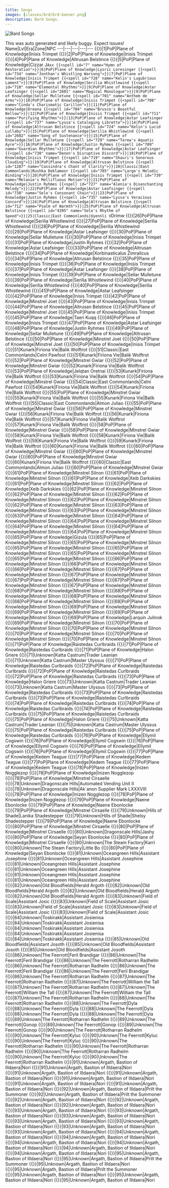 ```yaml
---
title: Songs
images: [classes/brd/brd-banner.png]
description: Bard Songs.
---
```

![Bard Songs](brd-banner.png)

This was auto generated and likely buggy. Expect issues!
Name|Lvl|Era|Zone|NPC
---|---|---|---|---
{{<spell id="700" name="Chant of Battle">}}|1|PoP|Plane of Knowledge|Inisis Trimpet
{{<spell id="703" name="Chords of Dissonance">}}|2|PoP|Plane of Knowledge|Inisis Trimpet
{{<spell id="720" name="Lyssa's Locating Lyric">}}|4|PoP|Plane of Knowledge|Altrusan Belstince
{{<spell id="717" name="Selo's Accelerando">}}|5|PoP|Plane of Knowledge|Cizzar J`Axx
{{<spell id="7" name="Hymn of Restoration">}}|6|PoP|Plane of Knowledge|Lysric Loresinger
{{<spell id="734" name="Jonthan's Whistling Warsong">}}|7|PoP|Plane of Knowledge|Inisis Trimpet
{{<spell id="728" name="Kelin's Lugubrious Lament">}}|8|PoP|Plane of Knowledge|Serilia Whistlewind
{{<spell id="710" name="Elemental Rhythms">}}|9|PoP|Plane of Knowledge|Astar Leafsinger
{{<spell id="2601" name="Magical Monologue">}}|9|PoP|Plane of Knowledge|Sellar Mulletune
{{<spell id="701" name="Anthem de Arms">}}|10|PoP|Plane of Knowledge|Inisis Trimpet
{{<spell id="708" name="Cinda's Charismatic Carillon">}}|11|PoP|Plane of Knowledge|Dreana
{{<spell id="704" name="Brusco's Boastful Bellow">}}|12|PoP|Plane of Knowledge|Inisis Trimpet
{{<spell id="711" name="Purifying Rhythms">}}|13|PoP|Plane of Knowledge|Astar Leafsinger
{{<spell id="737" name="Lyssa's Cataloging Libretto">}}|14|PoP|Plane of Knowledge|Altrusan Belstince
{{<spell id="724" name="Kelin's Lucid Lullaby">}}|15|PoP|Plane of Knowledge|Serilia Whistlewind
{{<spell id="2602" name="Song of Sustenance">}}|15|PoP|Plane of Knowledge|Sellar Mulletune
{{<spell id="729" name="Tarew's Aquatic Ayre">}}|16|PoP|Plane of Knowledge|Justin Ryhmes
{{<spell id="709" name="Guardian Rhythms">}}|17|PoP|Plane of Knowledge|Astar Leafsinger
{{<spell id="730" name="Denon's Disruptive Discord">}}|18|PoP|Plane of Knowledge|Inisis Trimpet
{{<spell id="719" name="Shauri's Sonorous Clouding">}}|19|PoP|Plane of Knowledge|Altrusan Belstince
{{<spell id="1287" name="Cassindra's Chant of Clarity">}}|20|Classic|East Commonlands|Rushka Deklamoor
{{<spell id="705" name="Largo's Melodic Binding">}}|20|PoP|Plane of Knowledge|Inisis Trimpet
{{<spell id="739" name="Melanie's Mellifluous Motion">}}|21|PoP|Plane of Knowledge|Justin Ryhmes
{{<spell id="727" name="Alenia's Disenchanting Melody">}}|22|PoP|Plane of Knowledge|Astar Leafsinger
{{<spell id="738" name="Selo's Consonant Chain">}}|23|PoP|Plane of Knowledge|Justin Ryhmes
{{<spell id="735" name="Lyssa's Veracious Concord">}}|24|PoP|Plane of Knowledge|Altrusan Belstince
{{<spell id="712" name="Psalm of Warmth">}}|25|PoP|Plane of Knowledge|Altrusan Belstince
{{<spell id="4395" name="Selo's Rhythm of Speed">}}|25|Classic|East Commonlands|Uyennli V`Drimw
{{<spell id="706" name="Angstlich's Appalling Screech">}}|26|PoP|Plane of Knowledge|Serilia Whistlewind
{{<spell id="725" name="Solon's Song of the Sirens">}}|27|PoP|Plane of Knowledge|Serilia Whistlewind
{{<spell id="741" name="Crission's Pixie Strike">}}|28|PoP|Plane of Knowledge|Serilia Whistlewind
{{<spell id="715" name="Psalm of Vitality">}}|29|PoP|Plane of Knowledge|Astar Leafsinger
{{<spell id="2603" name="Amplification">}}|30|PoP|Plane of Knowledge|Sellar Mulletune
{{<spell id="707" name="Fufil's Curtailing Chant">}}|30|PoP|Plane of Knowledge|Inisis Trimpet
{{<spell id="718" name="Agilmente's Aria of Eagles">}}|31|PoP|Plane of Knowledge|Justin Ryhmes
{{<spell id="723" name="Cassindra's Chorus of Clarity">}}|32|PoP|Plane of Knowledge|Astar Leafsinger
{{<spell id="713" name="Psalm of Cooling">}}|33|PoP|Plane of Knowledge|Altrusan Belstince
{{<spell id="1448" name="Cantata of Soothing">}}|34|PoP|Plane of Knowledge|Xorbinasticalus Zimralicus
{{<spell id="721" name="Lyssa's Solidarity of Vision">}}|34|PoP|Plane of Knowledge|Altrusan Belstince
{{<spell id="736" name="Denon's Dissension">}}|35|PoP|Plane of Knowledge|Inisis Trimpet
{{<spell id="740" name="Vilia's Verses of Celerity">}}|36|PoP|Plane of Knowledge|Inisis Trimpet
{{<spell id="716" name="Psalm of Purity">}}|37|PoP|Plane of Knowledge|Astar Leafsinger
{{<spell id="743" name="Tuyen's Chant of Flame">}}|38|PoP|Plane of Knowledge|Inisis Trimpet
{{<spell id="2604" name="Katta's Song of Sword Dancing">}}|39|PoP|Plane of Knowledge|Sellar Mulletune
{{<spell id="750" name="Solon's Bewitching Bravura">}}|39|PoP|Plane of Knowledge|Serilia Whistlewind
{{<spell id="868" name="Sionachie's Dreams">}}|40|PoP|Plane of Knowledge|Serilia Whistlewind
{{<spell id="726" name="Syvelian's Anti-Magic Aria">}}|40|PoP|Plane of Knowledge|Serilia Whistlewind
{{<spell id="714" name="Psalm of Mystic Shielding">}}|41|PoP|Plane of Knowledge|Astar Leafsinger
{{<spell id="702" name="McVaxius' Berserker Crescendo">}}|42|PoP|Plane of Knowledge|Inisis Trimpet
{{<spell id="3567" name="Tuyen's Chant of Disease">}}|42|PoP|Plane of Knowledge|Minstrel Joet
{{<spell id="742" name="Denon's Desperate Dirge">}}|43|PoP|Plane of Knowledge|Inisis Trimpet
{{<spell id="745" name="Cassindra's Elegy">}}|44|PoP|Plane of Knowledge|Altrusan Belstince
{{<spell id="3682" name="Aria of Asceticism">}}|45|PoP|Plane of Knowledge|Minstrel Joet
{{<spell id="749" name="Jonthan's Provocation">}}|45|PoP|Plane of Knowledge|Inisis Trimpet
{{<spell id="4083" name="Rizlona's Embers">}}|45|PoP|Plane of Knowledge|Taeri Kuqq
{{<spell id="744" name="Tuyen's Chant of Frost">}}|46|PoP|Plane of Knowledge|Inisis Trimpet
{{<spell id="748" name="Niv's Melody of Preservation">}}|47|PoP|Plane of Knowledge|Astar Leafsinger
{{<spell id="746" name="Selo's Chords of Cessation">}}|48|PoP|Plane of Knowledge|Justin Ryhmes
{{<spell id="2605" name="Selo's Accelerating Chorus">}}|49|PoP|Plane of Knowledge|Sellar Mulletune
{{<spell id="1450" name="Shield of Songs">}}|49|PoP|Plane of Knowledge|Altrusan Belstince
{{<spell id="1449" name="Melody of Ervaj">}}|50|PoP|Plane of Knowledge|Minstrel Joet
{{<spell id="3566" name="Tuyen's Chant of Poison">}}|50|PoP|Plane of Knowledge|Minstrel Joet
{{<spell id="747" name="Verses of Victory">}}|50|PoP|Plane of Knowledge|Inisis Trimpet
{{<spell id="1751" name="Largo's Assonant Binding">}}|51|Kunark|Firiona Vie|Balik Wolftrot
{{<spell id="4585" name="Resistant Discipline">}}|51|Classic|East Commonlands|Celni Pawfoot
{{<spell id="1750" name="Selo's Song of Travel">}}|51|Kunark|Firiona Vie|Balik Wolftrot
{{<spell id="3681" name="Aria of Innocence">}}|52|PoP|Plane of Knowledge|Minstrel Gwiar
{{<spell id="2606" name="Battlecry of the Vah Shir">}}|52|PoP|Plane of Knowledge|Minstrel Gwiar
{{<spell id="1752" name="Nillipus' March of the Wee">}}|52|Kunark|Firiona Vie|Balik Wolftrot
{{<spell id="4084" name="Rizlona's Fire">}}|53|PoP|Plane of Knowledge|Jelqtan Oretnai
{{<spell id="1754" name="Song of Dawn">}}|53|Kunark|Firiona Vie|Balik Wolftrot
{{<spell id="1753" name="Song of Twilight">}}|53|Kunark|Firiona Vie|Balik Wolftrot
{{<spell id="2607" name="Elemental Chorus">}}|54|PoP|Plane of Knowledge|Minstrel Gwiar
{{<spell id="4587" name="Fearless Discipline">}}|54|Classic|East Commonlands|Celni Pawfoot
{{<spell id="1758" name="Selo's Assonant Strain">}}|54|Kunark|Firiona Vie|Balik Wolftrot
{{<spell id="1757" name="Vilia's Chorus of Celerity">}}|54|Kunark|Firiona Vie|Balik Wolftrot
{{<spell id="8926" name="Aura of Insight">}}|55|PoP|Plane of Knowledge|Minstrel Gwiar
{{<spell id="1747" name="Brusco's Bombastic Bellow">}}|55|Kunark|Firiona Vie|Balik Wolftrot
{{<spell id="1759" name="Cantata of Replenishment">}}|55|Kunark|Firiona Vie|Balik Wolftrot
{{<spell id="4516" name="Deftdance Discipline">}}|55|Classic|East Commonlands|Almon Juliao
{{<spell id="1451" name="Occlusion of Sound">}}|55|PoP|Plane of Knowledge|Minstrel Gwiar
{{<spell id="2608" name="Purifying Chorus">}}|56|PoP|Plane of Knowledge|Minstrel Gwiar
{{<spell id="1755" name="Song of Highsun">}}|56|Kunark|Firiona Vie|Balik Wolftrot
{{<spell id="1756" name="Song of Midnight">}}|56|Kunark|Firiona Vie|Balik Wolftrot
{{<spell id="1761" name="Cassindra's Insipid Ditty">}}|57|Kunark|Firiona Vie|Balik Wolftrot
{{<spell id="1760" name="McVaxius' Rousing Rondo">}}|57|Kunark|Firiona Vie|Balik Wolftrot
{{<spell id="2609" name="Chorus of Replenishment">}}|58|PoP|Plane of Knowledge|Minstrel Gwiar
{{<spell id="1100" name="Dreams of Ayonae">}}|58|PoP|Plane of Knowledge|Minstrel Gwiar
{{<spell id="1762" name="Jonthan's Inspiration">}}|58|Kunark|Firiona Vie|Balik Wolftrot
{{<spell id="1763" name="Niv's Harmonic">}}|58|Kunark|Firiona Vie|Balik Wolftrot
{{<spell id="1764" name="Denon's Bereavement">}}|59|Kunark|Firiona Vie|Balik Wolftrot
{{<spell id="1765" name="Solon's Charismatic Concord">}}|59|Kunark|Firiona Vie|Balik Wolftrot
{{<spell id="1748" name="Angstlich's Assonance">}}|60|Kunark|Firiona Vie|Balik Wolftrot
{{<spell id="1452" name="Composition of Ervaj">}}|60|PoP|Plane of Knowledge|Minstrel Gwiar
{{<spell id="2936" name="Ervaj's Lost Composition">}}|60|PoP|Plane of Knowledge|Minstrel Gwiar
{{<spell id="4210" name="Fufil's Diminishing Dirge">}}|60|PoP|Plane of Knowledge|Minstrel Gwiar
{{<spell id="1749" name="Kazumi's Note of Preservation">}}|60|Kunark|Firiona Vie|Balik Wolftrot
{{<spell id="4586" name="Puretone Discipline">}}|60|Classic|East Commonlands|Almon Juliao
{{<spell id="2610" name="Warsong of the Vah Shir">}}|60|PoP|Plane of Knowledge|Minstrel Gwiar
{{<spell id="3366" name="Saryrn's Scream of Pain">}}|61|PoP|Plane of Knowledge|Minstrel Silnon
{{<spell id="3361" name="Silent Song of Quellious">}}|61|PoP|Plane of Knowledge|Minstrel Silnon
{{<spell id="6734" name="Song of the Storm">}}|61|PoP|Plane of Knowledge|Xeib Darkskies
{{<spell id="3363" name="Tuyen's Chant of the Plague">}}|61|PoP|Plane of Knowledge|Minstrel Silnon
{{<spell id="7001" name="Angstlich's Echo of Terror">}}|62|PoP|Plane of Knowledge|Xeib Darkskies
{{<spell id="3030" name="Dreams of Thule">}}|62|PoP|Plane of Knowledge|Minstrel Silnon
{{<spell id="3364" name="Druzzil's Disillusionment">}}|62|PoP|Plane of Knowledge|Minstrel Silnon
{{<spell id="3365" name="Melody of Mischief">}}|62|PoP|Plane of Knowledge|Minstrel Silnon
{{<spell id="3374" name="Warsong of Zek">}}|62|PoP|Plane of Knowledge|Minstrel Silnon
{{<spell id="3651" name="Wind of Marr">}}|62|PoP|Plane of Knowledge|Minstrel Silnon
{{<spell id="3368" name="Psalm of Veeshan">}}|63|PoP|Plane of Knowledge|Minstrel Silnon
{{<spell id="3373" name="Tuyen's Chant of Ice">}}|63|PoP|Plane of Knowledge|Minstrel Silnon
{{<spell id="3370" name="Tuyen's Chant of Venom">}}|63|PoP|Plane of Knowledge|Minstrel Silnon
{{<spell id="3371" name="Call of the Banshee">}}|64|PoP|Plane of Knowledge|Minstrel Silnon
{{<spell id="3372" name="Chorus of Marr">}}|64|PoP|Plane of Knowledge|Minstrel Silnon
{{<spell id="3369" name="Dreams of Terris">}}|64|PoP|Plane of Knowledge|Minstrel Silnon
{{<spell id="3066" name="Requiem of Time">}}|64|PoP|Plane of Knowledge|Minstrel Silnon
{{<spell id="3362" name="Rizlona's Call of Flame">}}|64|PoP|Plane of Knowledge|Minstrel Silnon
{{<spell id="4112" name="Call of the Muse">}}|65|PoP|Plane of Knowledge|Gizula
{{<spell id="4873" name="Dark Echo">}}|65|PoP|Plane of Knowledge|Minstrel Silnon
{{<spell id="4872" name="Echo of the Trusik">}}|65|PoP|Plane of Knowledge|Minstrel Silnon
{{<spell id="3375" name="Harmony of Sound">}}|65|PoP|Plane of Knowledge|Minstrel Silnon
{{<spell id="3376" name="Lullaby of Morell">}}|65|PoP|Plane of Knowledge|Minstrel Silnon
{{<spell id="3367" name="Tuyen's Chant of Fire">}}|65|PoP|Plane of Knowledge|Minstrel Silnon
{{<spell id="4871" name="War March of the Mastruq">}}|65|PoP|Plane of Knowledge|Minstrel Silnon
{{<spell id="5372" name="Bellow of Chaos">}}|66|PoP|Plane of Knowledge|Minstrel Silnon
{{<spell id="5370" name="Luvwen's Aria of Serenity">}}|66|PoP|Plane of Knowledge|Minstrel Silnon
{{<spell id="5371" name="Vulka's Chant of Disease">}}|66|PoP|Plane of Knowledge|Minstrel Silnon
{{<spell id="7002" name="Angstlich's Wail of Panic">}}|67|PoP|Plane of Knowledge|Minstrel Silnon
{{<spell id="5377" name="Cantata of Life">}}|67|PoP|Plane of Knowledge|Minstrel Silnon
{{<spell id="5373" name="Luvwen's Lullaby">}}|67|PoP|Plane of Knowledge|Minstrel Silnon
{{<spell id="5379" name="Vulka's Chant of Frost">}}|67|PoP|Plane of Knowledge|Minstrel Silnon
{{<spell id="5375" name="Zuriki's Song of Shenanigans">}}|67|PoP|Plane of Knowledge|Minstrel Silnon
{{<spell id="8031" name="Creeping Dreams">}}|68|PoP|Plane of Knowledge|Minstrel Silnon
{{<spell id="5381" name="Dirge of Metala">}}|68|PoP|Plane of Knowledge|Minstrel Silnon
{{<spell id="5378" name="Vulka's Chant of Poison">}}|68|PoP|Plane of Knowledge|Minstrel Silnon
{{<spell id="5376" name="War March of Muram">}}|68|PoP|Plane of Knowledge|Minstrel Silnon
{{<spell id="5380" name="Yelhun's Mystic Call">}}|68|PoP|Plane of Knowledge|Minstrel Silnon
{{<spell id="5384" name="Chorus of Life">}}|69|PoP|Plane of Knowledge|Minstrel Silnon
{{<spell id="5382" name="Eriki's Psalm of Power">}}|69|PoP|Plane of Knowledge|Minstrel Silnon
{{<spell id="6666" name="Storm Blade">}}|69|PoP|Plane of Knowledge|Minstrel Silnon
{{<spell id="8030" name="Thousand Blades">}}|69|PoP|Plane of Knowledge|Larquin Julinok
{{<spell id="5374" name="Verse of Vesagran">}}|69|PoP|Plane of Knowledge|Minstrel Silnon
{{<spell id="8486" name="Arcane Aria">}}|70|PoP|Plane of Knowledge|Minstrel Silnon
{{<spell id="8488" name="Aura of the Muse">}}|70|PoP|Plane of Knowledge|Minstrel Silnon
{{<spell id="5383" name="Voice of the Vampire">}}|70|PoP|Plane of Knowledge|Minstrel Silnon
{{<spell id="5385" name="Vulka's Chant of Flame">}}|70|PoP|Plane of Knowledge|Minstrel Silnon
{{<spell id="5387" name="Vulka's Lullaby">}}|70|PoP|Plane of Knowledge|Minstrel Silnon
{{<spell id="10413" name="Aelfric's Last Lullaby">}}|71|PoP|Plane of Knowledge|Raistedas Curlbraids
{{<spell id="10419" name="Erollisi's Cantata">}}|71|PoP|Plane of Knowledge|Raistedas Curlbraids
{{<spell id="11873" name="Jonthan's Mightful Caretaker">}}|71|PoP|Plane of Knowledge|Halon Griere
{{<spell id="11874" name="Jonthan's Mightful Caretaker Rk. II">}}|71|Unknown|Katta Castrum|Trader Leanian
{{<spell id="11875" name="Jonthan's Mightful Caretaker Rk. III">}}|71|Unknown|Katta Castrum|Master Ulyssus
{{<spell id="10401" name="Whispersong of Veshma">}}|71|PoP|Plane of Knowledge|Raistedas Curlbraids
{{<spell id="10425" name="Ervaj's Defensive Refrain">}}|72|PoP|Plane of Knowledge|Raistedas Curlbraids
{{<spell id="10437" name="Song of the Dryads">}}|72|PoP|Plane of Knowledge|Raistedas Curlbraids
{{<spell id="10431" name="Weshlu's Chillsong Aria">}}|72|PoP|Plane of Knowledge|Raistedas Curlbraids
{{<spell id="11879" name="Aviak's Wondrous Warble">}}|73|PoP|Plane of Knowledge|Halon Griere
{{<spell id="11880" name="Aviak's Wondrous Warble Rk. II">}}|73|Unknown|Katta Castrum|Trader Leanian
{{<spell id="11881" name="Aviak's Wondrous Warble Rk. III">}}|73|Unknown|Katta Castrum|Master Ulyssus
{{<spell id="10443" name="Erollisi's Chorus">}}|73|PoP|Plane of Knowledge|Raistedas Curlbraids
{{<spell id="10434" name="Fermata of Preservation">}}|73|PoP|Plane of Knowledge|Raistedas Curlbraids
{{<spell id="10440" name="Performer's Psalm of Pyrotechnics">}}|73|PoP|Plane of Knowledge|Raistedas Curlbraids
{{<spell id="10449" name="Beckon of the Tuffein">}}|74|PoP|Plane of Knowledge|Raistedas Curlbraids
{{<spell id="10446" name="Minohten's Purifying Panpipes">}}|74|PoP|Plane of Knowledge|Raistedas Curlbraids
{{<spell id="10455" name="Queen Eletyl's Screech">}}|74|PoP|Plane of Knowledge|Raistedas Curlbraids
{{<spell id="10467" name="Denon's Dirge of Destruction">}}|75|PoP|Plane of Knowledge|Raistedas Curlbraids
{{<spell id="11876" name="Staccato Cadence">}}|75|PoP|Plane of Knowledge|Halon Griere
{{<spell id="11877" name="Staccato Cadence Rk. II">}}|75|Unknown|Katta Castrum|Trader Leanian
{{<spell id="11878" name="Staccato Cadence Rk. III">}}|75|Unknown|Katta Castrum|Master Ulyssus
{{<spell id="10458" name="Staccato Rhythms">}}|75|PoP|Plane of Knowledge|Raistedas Curlbraids
{{<spell id="10461" name="Veshma's Lively Crescendo">}}|75|PoP|Plane of Knowledge|Raistedas Curlbraids
{{<spell id="14003" name="Amber's Last Lullaby">}}|76|PoP|Plane of Knowledge|Ellymil Cogswin
{{<spell id="14060" name="Aria of the Artist">}}|76|PoP|Plane of Knowledge|Ellymil Cogswin
{{<spell id="14006" name="Cantata of Restoration">}}|76|PoP|Plane of Knowledge|Ellymil Cogswin
{{<spell id="14000" name="Elddar's Dawnsong">}}|76|PoP|Plane of Knowledge|Ellymil Cogswin
{{<spell id="14063" name="Vyskudra's Chant of Disease">}}|76|PoP|Plane of Knowledge|Ellymil Cogswin
{{<spell id="14018" name="Dirge of the Darkvine">}}|77|PoP|Plane of Knowledge|Kedem Teague
{{<spell id="14012" name="Garadell's Fatesong">}}|77|PoP|Plane of Knowledge|Kedem Teague
{{<spell id="14075" name="Rhythm of Restoration">}}|77|PoP|Plane of Knowledge|Kedem Teague
{{<spell id="14066" name="Zeixshi-Kar's Chant of Frost">}}|77|PoP|Plane of Knowledge|Kedem Teague
{{<spell id="14024" name="Chorus of Restoration">}}|78|PoP|Plane of Knowledge|Inizen Nogglezop
{{<spell id="14054" name="Coldcrow's Spry Sonata">}}|78|PoP|Plane of Knowledge|Inizen Nogglezop
{{<spell id="14057" name="Erradien's Psalm of Potency">}}|78|PoP|Plane of Knowledge|Minstrel Cirsaelle
{{<spell id="14058" name="Erradien's Psalm of Potency Rk. II">}}|78|Unknown|Dragonscale Hills|Automated Vending Unit II
{{<spell id="14059" name="Erradien's Psalm of Potency Rk. III">}}|78|Unknown|Dragonscale Hills|Ak`anon Supplier Mark LXXXVIII
{{<spell id="14069" name="Kildrukaun's Chant of Poison">}}|78|PoP|Plane of Knowledge|Inizen Nogglezop
{{<spell id="14021" name="Performer's Explosive Aria">}}|78|PoP|Plane of Knowledge|Inizen Nogglezop
{{<spell id="14033" name="Command of Queen Veneneu">}}|79|PoP|Plane of Knowledge|Naene Ebonlocke
{{<spell id="14027" name="Kirathas' Cleansing Clarinet">}}|79|PoP|Plane of Knowledge|Naene Ebonlocke
{{<spell id="14078" name="War March of Meldrath">}}|79|PoP|Plane of Knowledge|Minstrel Cirsaelle
{{<spell id="14079" name="War March of Meldrath Rk. II">}}|79|Unknown|Hills of Shade|Lanika Shadestepper
{{<spell id="14080" name="War March of Meldrath Rk. III">}}|79|Unknown|Hills of Shade|Shelsy Shadestepper
{{<spell id="14030" name="Yowl of the Bloodmoon">}}|79|PoP|Plane of Knowledge|Naene Ebonlocke
{{<spell id="14081" name="Arcane Anthem">}}|80|PoP|Plane of Knowledge|Minstrel Cirsaelle
{{<spell id="14087" name="Aura of the Artist">}}|80|PoP|Plane of Knowledge|Minstrel Cirsaelle
{{<spell id="14088" name="Aura of the Artist Rk. II">}}|80|Unknown|Dragonscale Hills|Jashy
{{<spell id="14045" name="Denon's Dirge of Devastation">}}|80|PoP|Plane of Knowledge|Seyan Ebonlocke
{{<spell id="14039" name="Kaerra's Spirited Crescendo">}}|80|PoP|Plane of Knowledge|Minstrel Cirsaelle
{{<spell id="14040" name="Kaerra's Spirited Crescendo Rk. II">}}|80|Unknown|The Steam Factory|Karri
{{<spell id="14041" name="Kaerra's Spirited Crescendo Rk. III">}}|80|Unknown|The Steam Factory|Little Bo
{{<spell id="14072" name="Tjudawos' Chant of Flame">}}|80|PoP|Plane of Knowledge|Seyan Ebonlocke
{{<spell id="18045" name="Aria of the Poet">}}|81|Unknown|Oceangreen Hills|Assistant Josephine
{{<spell id="18006" name="Cantata of Rodcet">}}|81|Unknown|Oceangreen Hills|Assistant Josephine
{{<spell id="18084" name="Requiem for the Lost">}}|81|Unknown|Oceangreen Hills|Assistant Josephine
{{<spell id="18003" name="Serenity of Oceangreen">}}|81|Unknown|Oceangreen Hills|Assistant Josephine
{{<spell id="18000" name="Silence of the Void">}}|81|Unknown|Oceangreen Hills|Assistant Josephine
{{<spell id="18048" name="Trakanon's Chant of Disease">}}|81|Unknown|Oceangreen Hills|Assistant Josephine
{{<spell id="18012" name="Dirge of the Fallen Rathe">}}|82|Unknown|Old Bloodfields|Herald Argoth
{{<spell id="18009" name="Fatesong of the Gelidran">}}|82|Unknown|Old Bloodfields|Herald Argoth
{{<spell id="18051" name="Gorenaire's Chant of Frost">}}|82|Unknown|Old Bloodfields|Herald Argoth
{{<spell id="18060" name="Pulse of Rodcet">}}|82|Unknown|Old Bloodfields|Herald Argoth
{{<spell id="18018" name="Chorus of Rodcet">}}|83|Unknown|Field of Scale|Assistant Josic
{{<spell id="18039" name="Dance of the Dragorn">}}|83|Unknown|Field of Scale|Assistant Josic
{{<spell id="18042" name="Druzzil's Psalm of Potency">}}|83|Unknown|Field of Scale|Assistant Josic
{{<spell id="18054" name="Severilous' Chant of Poison">}}|83|Unknown|Field of Scale|Assistant Josic
{{<spell id="18015" name="Talendor's Aria">}}|83|Unknown|Field of Scale|Assistant Josic
{{<spell id="18021" name="Firiona's Blessed Clarinet">}}|84|Unknown|Toskirakk|Assistant Josienisa
{{<spell id="18090" name="Mirror Melody">}}|84|Unknown|Toskirakk|Assistant Josienisa
{{<spell id="18027" name="Slumber of the Mindshear">}}|84|Unknown|Toskirakk|Assistant Josienisa
{{<spell id="18024" name="Voice of the Mindshear">}}|84|Unknown|Toskirakk|Assistant Josienisa
{{<spell id="18063" name="War March of Brekt">}}|84|Unknown|Toskirakk|Assistant Josienisa
{{<spell id="18072" name="Aura of the Poet">}}|85|Unknown|Old Bloodfields|Assistant Josoth
{{<spell id="18036" name="Denon's Dirge of Discord">}}|85|Unknown|Old Bloodfields|Assistant Josoth
{{<spell id="18057" name="Talendor's Chant of Flame">}}|85|Unknown|Old Bloodfields|Assistant Josoth
{{<spell id="25956" name="Aria of Amelioration">}}|86|Unknown|The Feerrott|Feril Brandigar
{{<spell id="25962" name="Lullaby of the Lost">}}|86|Unknown|The Feerrott|Feril Brandigar
{{<spell id="25965" name="Pulse of Renewal">}}|86|Unknown|The Feerrott|Rotharran Radhelm
{{<spell id="25968" name="Rumbling Barrier">}}|86|Unknown|The Feerrott|Rotharran Radhelm
{{<spell id="25974" name="Shiverback's Chant of Disease">}}|86|Unknown|The Feerrott|Feril Brandigar
{{<spell id="25977" name="Silence of the Dreamer">}}|86|Unknown|The Feerrott|Feril Brandigar
{{<spell id="25980" name="Song of Recalcitrance">}}|86|Unknown|The Feerrott|Rotharran Radhelm
{{<spell id="25983" name="Aura of Renewal">}}|87|Unknown|The Feerrott|Rotharran Radhelm
{{<spell id="25989" name="Dirge of Dreams">}}|87|Unknown|The Feerrott|William the Tall
{{<spell id="25992" name="Echo of Renewal">}}|87|Unknown|The Feerrott|Rotharran Radhelm
{{<spell id="25998" name="Fatesong of Fergar">}}|87|Unknown|The Feerrott|William the Tall
{{<spell id="26001" name="Fergar's Chant of Frost">}}|87|Unknown|The Feerrott|William the Tall
{{<spell id="26004" name="Sionachie's Sympathetic Psalm">}}|87|Unknown|The Feerrott|Rotharran Radhelm
{{<spell id="26010" name="Alleviating Accelerando">}}|88|Unknown|The Feerrott|Rotharran Radhelm
{{<spell id="26013" name="Chorus of Renewal">}}|88|Unknown|The Feerrott|Dyla
{{<spell id="26016" name="Lyrin's Psalm of Potency">}}|88|Unknown|The Feerrott|Dyla
{{<spell id="26025" name="Sionachie's Spry Sonata">}}|88|Unknown|The Feerrott|Dyla
{{<spell id="26028" name="Sotor's Aria">}}|88|Unknown|The Feerrott|Dyla
{{<spell id="26031" name="Spinechiller's Chant of Poison">}}|88|Unknown|The Feerrott|Dyla
{{<spell id="26019" name="Noira's Song of Suffering">}}|89|Unknown|The Feerrott|Rotharran Radhelm
{{<spell id="26034" name="Slumber of Sionachie">}}|89|Unknown|The Feerrott|Gonop
{{<spell id="26037" name="Voice of Sionachie">}}|89|Unknown|The Feerrott|Gonop
{{<spell id="26040" name="War March of Dagda">}}|89|Unknown|The Feerrott|Gonop
{{<spell id="26043" name="Arcane Chorus">}}|90|Unknown|The Feerrott|Rotharran Radhelm
{{<spell id="26052" name="Aura of the Composer">}}|90|Unknown|The Feerrott|Kyluc
{{<spell id="26058" name="Denon's Dirge of Disruption">}}|90|Unknown|The Feerrott|Kyluc
{{<spell id="26061" name="Echo of the Composer">}}|90|Unknown|The Feerrott|Kyluc
{{<spell id="26067" name="Lyrin's Insult">}}|90|Unknown|The Feerrott|Rotharran Radhelm
{{<spell id="26070" name="Lyrin's Spiteful Lyric">}}|90|Unknown|The Feerrott|Rotharran Radhelm
{{<spell id="26076" name="Lyssa's Lively Crescendo">}}|90|Unknown|The Feerrott|Rotharran Radhelm
{{<spell id="26082" name="Sotor's Chant of Flame">}}|90|Unknown|The Feerrott|Kyluc
{{<spell id="26085" name="Wave of Dreams">}}|90|Unknown|The Feerrott|Rotharran Radhelm
{{<spell id="29057" name="Aria of Impeccability">}}|91|Unknown|Argath, Bastion of Illdaera|Nori
{{<spell id="29060" name="Aria of the Orator">}}|91|Unknown|Argath, Bastion of Illdaera|Nori
{{<spell id="29063" name="Lullaby of the Forlorn">}}|91|Unknown|Argath, Bastion of Illdaera|Nori
{{<spell id="29066" name="Pulse of Lunanyn">}}|91|Unknown|Argath, Bastion of Illdaera|Nori
{{<spell id="29078" name="Silence of the Windsong">}}|91|Unknown|Argath, Bastion of Illdaera|Nori
{{<spell id="29069" name="Thunderous Barrier">}}|91|Unknown|Argath, Bastion of Illdaera|Nori
{{<spell id="29075" name="Wasinai's Chant of Disease">}}|91|Unknown|Argath, Bastion of Illdaera|Nori
{{<spell id="29081" name="Aura of Lunanyn">}}|92|Unknown|Argath, Bastion of Illdaera|Prilt the Summoner
{{<spell id="29087" name="Echo of Lunanyn">}}|92|Unknown|Argath, Bastion of Illdaera|Prilt the Summoner
{{<spell id="29096" name="Fatesong of Illdaera">}}|92|Unknown|Argath, Bastion of Illdaera|Nori
{{<spell id="29099" name="Kalbrok's Chant of Frost">}}|92|Unknown|Argath, Bastion of Illdaera|Nori
{{<spell id="29093" name="Lapsing Lullaby">}}|92|Unknown|Argath, Bastion of Illdaera|Nori
{{<spell id="29102" name="Assuaging Accelerando">}}|93|Unknown|Argath, Bastion of Illdaera|Nori
{{<spell id="29105" name="Chorus of Lunanyn">}}|93|Unknown|Argath, Bastion of Illdaera|Nori
{{<spell id="29123" name="Daevan's Aria">}}|93|Unknown|Argath, Bastion of Illdaera|Nori
{{<spell id="29126" name="Hiqork's Chant of Poison">}}|93|Unknown|Argath, Bastion of Illdaera|Nori
{{<spell id="29111" name="Ryken's Reckless Renewal">}}|93|Unknown|Argath, Bastion of Illdaera|Nori
{{<spell id="29120" name="Terasal's Spry Sonata">}}|93|Unknown|Argath, Bastion of Illdaera|Nori
{{<spell id="29108" name="Wasinai's Psalm of Potency">}}|93|Unknown|Argath, Bastion of Illdaera|Nori
{{<spell id="29114" name="Hykast's Song of Suffering">}}|94|Unknown|Argath, Bastion of Illdaera|Nori
{{<spell id="29132" name="Oratory of Invitation">}}|94|Unknown|Argath, Bastion of Illdaera|Nori
{{<spell id="29129" name="Oratory of Opposition">}}|94|Unknown|Argath, Bastion of Illdaera|Nori
{{<spell id="29135" name="Slumber of Kolain">}}|94|Unknown|Argath, Bastion of Illdaera|Nori
{{<spell id="29138" name="Voice of Kolain">}}|94|Unknown|Argath, Bastion of Illdaera|Nori
{{<spell id="29141" name="War March of Illdaera">}}|94|Unknown|Argath, Bastion of Illdaera|Nori
{{<spell id="29144" name="Arcane Address">}}|95|Unknown|Argath, Bastion of Illdaera|Nori
{{<spell id="29153" name="Aura of the Orator">}}|95|Unknown|Argath, Bastion of Illdaera|Prilt the Summoner
{{<spell id="29180" name="Daevan's Chant of Flame">}}|95|Unknown|Argath, Bastion of Illdaera|Nori
{{<spell id="29159" name="Echo of the Orator">}}|95|Unknown|Argath, Bastion of Illdaera|Prilt the Summoner
{{<spell id="29165" name="Hykast's Insult">}}|95|Unknown|Argath, Bastion of Illdaera|Nori
{{<spell id="29168" name="Hykast's Spiteful Lyric">}}|95|Unknown|Argath, Bastion of Illdaera|Nori
{{<spell id="29174" name="Kolain's Lively Crescendo">}}|95|Unknown|Argath, Bastion of Illdaera|Nori
